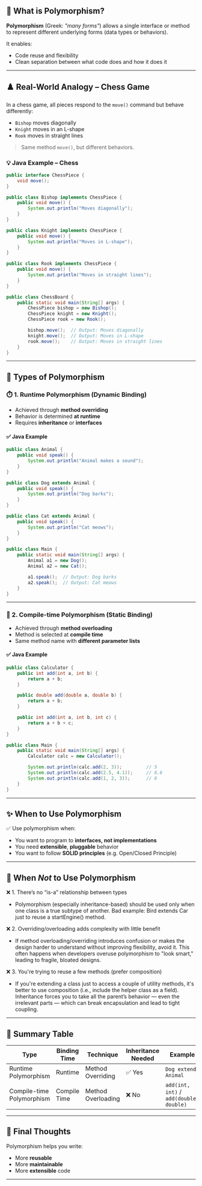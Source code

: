 <!--
author: "Avinash Gurugubelli",
date: "2023-10-01",
title: "Polymorphism in Object-Oriented Programming",
description: "A comprehensive guide to understanding polymorphism in object-oriented programming with Java examples.",
tags: ["polymorphism", "OOP", "Java", "method overriding", "method overloading"]
-->


## 📖 What is Polymorphism?

**Polymorphism** (Greek: *"many forms"*) allows a single interface or method to represent different underlying forms (data types or behaviors).

It enables:
- Code reuse and flexibility
- Clean separation between what code does and how it does it

---

## ♟️ Real-World Analogy – Chess Game

In a chess game, all pieces respond to the `move()` command but behave differently:

- `Bishop` moves diagonally
- `Knight` moves in an L-shape
- `Rook` moves in straight lines

> Same method `move()`, but different behaviors.

### 💡 Java Example – Chess

```java
public interface ChessPiece {
    void move();
}

public class Bishop implements ChessPiece {
    public void move() {
        System.out.println("Moves diagonally");
    }
}

public class Knight implements ChessPiece {
    public void move() {
        System.out.println("Moves in L-shape");
    }
}

public class Rook implements ChessPiece {
    public void move() {
        System.out.println("Moves in straight lines");
    }
}

public class ChessBoard {
    public static void main(String[] args) {
        ChessPiece bishop = new Bishop();
        ChessPiece knight = new Knight();
        ChessPiece rook = new Rook();

        bishop.move();  // Output: Moves diagonally
        knight.move();  // Output: Moves in L-shape
        rook.move();    // Output: Moves in straight lines
    }
}
```

---

## 🧪 Types of Polymorphism

### ⏱️ 1. Runtime Polymorphism (Dynamic Binding)

- Achieved through **method overriding**
- Behavior is determined **at runtime**
- Requires **inheritance** or **interfaces**

#### ✅ Java Example

```java
public class Animal {
    public void speak() {
        System.out.println("Animal makes a sound");
    }
}

public class Dog extends Animal {
    public void speak() {
        System.out.println("Dog barks");
    }
}

public class Cat extends Animal {
    public void speak() {
        System.out.println("Cat meows");
    }
}

public class Main {
    public static void main(String[] args) {
        Animal a1 = new Dog();
        Animal a2 = new Cat();

        a1.speak();  // Output: Dog barks
        a2.speak();  // Output: Cat meows
    }
}
```

---

### 🧮 2. Compile-time Polymorphism (Static Binding)

- Achieved through **method overloading**
- Method is selected at **compile time**
- Same method name with **different parameter lists**

#### ✅ Java Example

```java
public class Calculator {
    public int add(int a, int b) {
        return a + b;
    }

    public double add(double a, double b) {
        return a + b;
    }

    public int add(int a, int b, int c) {
        return a + b + c;
    }
}

public class Main {
    public static void main(String[] args) {
        Calculator calc = new Calculator();

        System.out.println(calc.add(2, 3));         // 5
        System.out.println(calc.add(2.5, 4.1));     // 6.6
        System.out.println(calc.add(1, 2, 3));      // 6
    }
}
```

---

## ✨ When to Use Polymorphism

✅ Use polymorphism when:
- You want to program to **interfaces, not implementations**
- You need **extensible**, **pluggable** behavior
- You want to follow **SOLID principles** (e.g. Open/Closed Principle)

---

## 🚫 When *Not* to Use Polymorphism

❌ 1. There’s no “is-a” relationship between types

-   Polymorphism (especially inheritance-based) should be used only when one class is a true subtype of another.
Bad example: Bird extends Car just to reuse a startEngine() method.

❌ 2. Overriding/overloading adds complexity with little benefit
- If method overloading/overriding introduces confusion or makes the design harder to understand without improving flexibility, avoid it.
This often happens when developers overuse polymorphism to "look smart," leading to fragile, bloated designs.

❌ 3. You're trying to reuse a few methods (prefer composition)
- If you're extending a class just to access a couple of utility methods, it's better to use composition (i.e., include the helper class as a field).
Inheritance forces you to take all the parent’s behavior — even the irrelevant parts — which can break encapsulation and lead to tight coupling.

---

## 📌 Summary Table

| Type                     | Binding Time | Technique           | Inheritance Needed | Example                      |
|--------------------------|--------------|----------------------|--------------------|------------------------------|
| Runtime Polymorphism     | Runtime      | Method Overriding    | ✅ Yes             | `Dog extends Animal`         |
| Compile-time Polymorphism| Compile Time | Method Overloading   | ❌ No              | `add(int, int)` / `add(double, double)` |

---

## 💬 Final Thoughts

Polymorphism helps you write:
- More **reusable**
- More **maintainable**
- More **extensible** code

---
